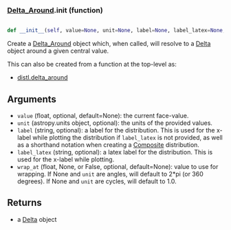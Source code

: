 ### [Delta_Around](Delta_Around.md).__init__ (function)


```py

def __init__(self, value=None, unit=None, label=None, label_latex=None, wrap_at=None, uniqueid=None)

```



Create a [Delta_Around](Delta_Around.md) object which, when called, will resolve
to a [Delta](Delta.md) object around a given central value.

This can also be created from a function at the top-level as:

* [distl.delta_around](distl.delta_around.md)

Arguments
--------------
* `value` (float, optional, default=None): the current face-value.
* `unit` (astropy.units object, optional): the units of the provided values.
* `label` (string, optional): a label for the distribution.  This is used
    for the x-label while plotting the distribution if `label_latex` is not provided,
    as well as a shorthand notation when creating a [Composite](Composite.md) distribution.
* `label_latex` (string, optional): a latex label for the distribution.  This is used
    for the x-label while plotting.
* `wrap_at` (float, None, or False, optional, default=None): value to
    use for wrapping.  If None and `unit` are angles, will default to
    2*pi (or 360 degrees).  If None and `unit` are cycles, will default
    to 1.0.

Returns
--------
* a [Delta](Delta.md) object

